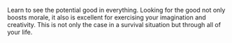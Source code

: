 
Learn to see the potential good in everything. Looking for the good not only boosts morale, it also is excellent for exercising your imagination and creativity. This is not only the case in a survival situation but through all of your life.
